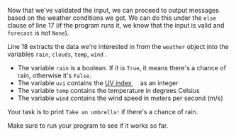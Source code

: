 
Now that we've validated the input, we can proceed to output messages based on the weather conditions we got. 
We can do this under the `else` clause of line 17 (if the program runs it, we know that the input is valid and `forecast` is not `None`).

Line 18 extracts the data we're interested in from the `weather` object into the variables `rain`, `clouds`, `temp`, `wind` .

* The variable `rain` is a boolean. If it is `True`, it means there's a chance of rain, otherwise it's `False`. 
* The variable `uvi` contains the [UV index <img height="12" style="display: inline" src="https://raw.githubusercontent.com/webartifex/intro-to-python/master/static/link_to_wiki.png">](https://en.wikipedia.org/wiki/UV_index) as an integer
* The variable `temp` contains the temperature in degrees Celsius
* The variable `wind` contains the wind speed in meters per second $(\mathrm{m/s})$

Your task is to print `Take an umbrella!` if there's a chance of rain. 

Make sure to run your program to see if it works so far.
